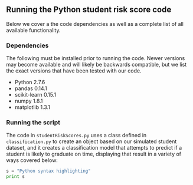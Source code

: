 ## Running the Python student risk score code

Below we cover a the code dependencies as well as a complete list of all available functionality.

### Dependencies

The following must be installed prior to running the code. Newer versions may become available and will likely be backwards compatible, but we list the exact versions that have been tested with our code.

* Python 2.7.6
* pandas 0.14.1
* scikit-learn 0.15.1
* numpy 1.8.1
* matplotlib 1.3.1


### Running the script

The code in `studentRiskScores.py` uses a class defined in `classification.py` to create an object based on our simulated student dataset, and it creates a classification model that attempts to predict if a student is likely to graduate on time, displaying that result in a variety of ways covered below:

```python
s = "Python syntax highlighting"
print s
```
